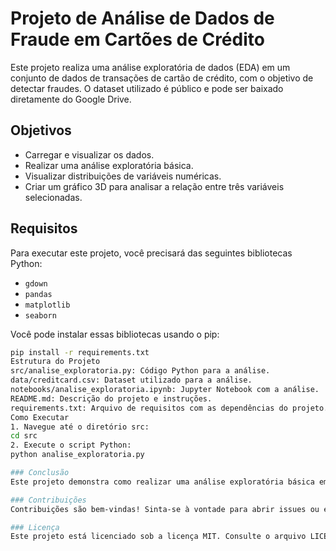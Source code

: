 # Projeto de Análise de Dados de Fraude em Cartões de Crédito

Este projeto realiza uma análise exploratória de dados (EDA) em um conjunto de dados de transações de cartão de crédito, com o objetivo de detectar fraudes. O dataset utilizado é público e pode ser baixado diretamente do Google Drive.

## Objetivos

- Carregar e visualizar os dados.
- Realizar uma análise exploratória básica.
- Visualizar distribuições de variáveis numéricas.
- Criar um gráfico 3D para analisar a relação entre três variáveis selecionadas.

## Requisitos

Para executar este projeto, você precisará das seguintes bibliotecas Python:

- `gdown`
- `pandas`
- `matplotlib`
- `seaborn`

Você pode instalar essas bibliotecas usando o pip:

```bash
pip install -r requirements.txt
Estrutura do Projeto
src/analise_exploratoria.py: Código Python para a análise.
data/creditcard.csv: Dataset utilizado para a análise.
notebooks/analise_exploratoria.ipynb: Jupyter Notebook com a análise.
README.md: Descrição do projeto e instruções.
requirements.txt: Arquivo de requisitos com as dependências do projeto.
Como Executar
1. Navegue até o diretório src:
cd src
2. Execute o script Python:
python analise_exploratoria.py

### Conclusão
Este projeto demonstra como realizar uma análise exploratória básica em um conjunto de dados de transações de cartão de crédito, além de criar visualizações para entender melhor os dados e identificar possíveis fraudes. As ferramentas e técnicas utilizadas podem ser aplicadas a outros conjuntos de dados para realizar análises similares.

### Contribuições
Contribuições são bem-vindas! Sinta-se à vontade para abrir issues ou enviar pull requests com melhorias ou sugestões para este projeto.

### Licença
Este projeto está licenciado sob a licença MIT. Consulte o arquivo LICENSE para obter mais detalhes.


